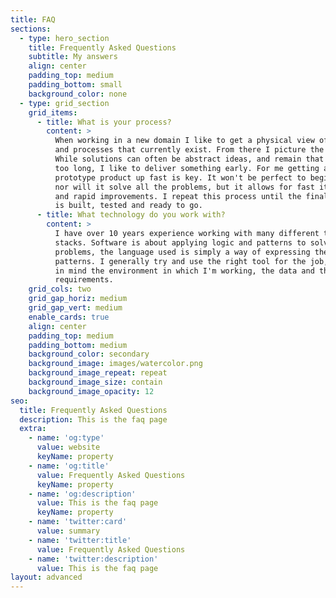 ```yaml
---
title: FAQ
sections:
  - type: hero_section
    title: Frequently Asked Questions
    subtitle: My answers
    align: center
    padding_top: medium
    padding_bottom: small
    background_color: none
  - type: grid_section
    grid_items:
      - title: What is your process?
        content: >
          When working in a new domain I like to get a physical view of the data
          and processes that currently exist. From there I picture the end goal.
          While solutions can often be abstract ideas, and remain that way for
          too long, I like to deliver something early. For me getting a
          prototype product up fast is key. It won't be perfect to begin with,
          nor will it solve all the problems, but it allows for fast iterations
          and rapid improvements. I repeat this process until the final product
          is built, tested and ready to go.
      - title: What technology do you work with?
        content: >
          I have over 10 years experience working with many different technology
          stacks. Software is about applying logic and patterns to solve
          problems, the language used is simply a way of expressing these
          patterns. I generally try and use the right tool for the job, keeping
          in mind the environment in which I'm working, the data and the
          requirements.
    grid_cols: two
    grid_gap_horiz: medium
    grid_gap_vert: medium
    enable_cards: true
    align: center
    padding_top: medium
    padding_bottom: medium
    background_color: secondary
    background_image: images/watercolor.png
    background_image_repeat: repeat
    background_image_size: contain
    background_image_opacity: 12
seo:
  title: Frequently Asked Questions
  description: This is the faq page
  extra:
    - name: 'og:type'
      value: website
      keyName: property
    - name: 'og:title'
      value: Frequently Asked Questions
      keyName: property
    - name: 'og:description'
      value: This is the faq page
      keyName: property
    - name: 'twitter:card'
      value: summary
    - name: 'twitter:title'
      value: Frequently Asked Questions
    - name: 'twitter:description'
      value: This is the faq page
layout: advanced
---
```

